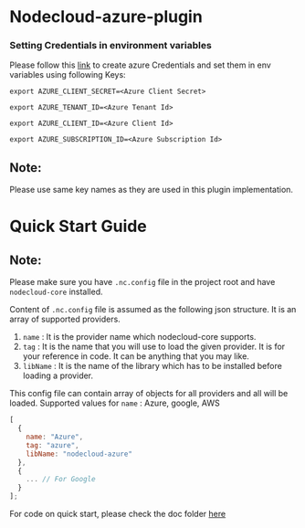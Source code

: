 # Nodecloud-azure-plugin

### Setting Credentials in environment variables

Please follow this [link](https://github.com/Azure/azure-sdk-for-node/blob/master/Documentation/Authentication.md#service-principal-authentication) to create azure Credentials and set them in env variables using following Keys:

`export AZURE_CLIENT_SECRET=<Azure Client Secret>`

`export AZURE_TENANT_ID=<Azure Tenant Id>`

`export AZURE_CLIENT_ID=<Azure Client Id>`

`export AZURE_SUBSCRIPTION_ID=<Azure Subscription Id>`

## Note:

Please use same key names as they are used in this plugin implementation.

# Quick Start Guide

## Note:

Please make sure you have `.nc.config` file in the project root and have `nodecloud-core` installed.

Content of `.nc.config` file is assumed as the following json structure.
It is an array of supported providers.

1.  `name` : It is the provider name which nodecloud-core supports.
2.  `tag` : It is the name that you will use to load the given provider. It is for your reference in code. It can be anything that you may like.
3.  `libName` : It is the name of the library which has to be installed before loading a provider.

This config file can contain array of objects for all providers and all will be loaded.
Supported values for `name` : Azure, google, AWS

```js
[
  {
    name: "Azure",
    tag: "azure",
    libName: "nodecloud-azure"
  },
  {
    ... // For Google
  }
];
```

For code on quick start, please check the doc folder [here](https://github.com/cloudlibz/nodecloud-azure-plugin/tree/master/docs)
